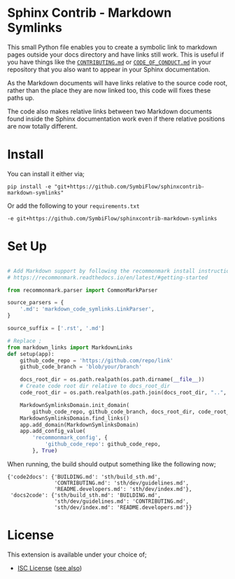 # Sphinx Contrib - Markdown Symlinks

This small Python file enables you to create a symbolic link to markdown pages
outside your docs directory and have links still work. This is useful if you
have things like the
[`CONTRIBUTING.md`](https://blog.github.com/2012-09-17-contributing-guidelines/)
or
[`CODE_OF_CONDUCT.md`](https://blog.github.com/2012-09-17-contributing-guidelines/)
in your repository that you also want to appear in your Sphinx documentation.

As the Markdown documents will have links relative to the source code root,
rather than the place they are now linked too, this code will fixes these paths
up.

The code also makes relative links between two Markdown documents found inside
the Sphinx documentation work even if there relative positions are now totally
different.

# Install

You can install it either via;
```shell
pip install -e "git+https://github.com/SymbiFlow/sphinxcontrib-markdown-symlinks"
```

Or add the following to your `requirements.txt`
```
-e git+https://github.com/SymbiFlow/sphinxcontrib-markdown-symlinks
```

# Set Up

```python

# Add Markdown support by following the recommonmark install instructions.
# https://recommonmark.readthedocs.io/en/latest/#getting-started

from recommonmark.parser import CommonMarkParser

source_parsers = {
    '.md': 'markdown_code_symlinks.LinkParser',
}

source_suffix = ['.rst', '.md']

# Replace ;
from markdown_links import MarkdownLinks
def setup(app):
    github_code_repo = 'https://github.com/repo/link'
    github_code_branch = 'blob/your/branch'

    docs_root_dir = os.path.realpath(os.path.dirname(__file__))
    # Create code root dir relative to docs_root_dir
    code_root_dir = os.path.realpath(os.path.join(docs_root_dir, "..", ".."))

    MarkdownSymlinksDomain.init_domain(
        github_code_repo, github_code_branch, docs_root_dir, code_root_dir)
    MarkdownSymlinksDomain.find_links()
    app.add_domain(MarkdownSymlinksDomain)
    app.add_config_value(
        'recommonmark_config', {
            'github_code_repo': github_code_repo,
        }, True)
```

When running, the build should output something like the following now;
```
{'code2docs': {'BUILDING.md': 'sth/build_sth.md',
               'CONTRIBUTING.md': 'sth/dev/guidelines.md',
               'README.developers.md': 'sth/dev/index.md'},
 'docs2code': {'sth/build_sth.md': 'BUILDING.md',
               'sth/dev/guidelines.md': 'CONTRIBUTING.md',
               'sth/dev/index.md': 'README.developers.md'}}
```

# License

This extension is available under your choice of;

 * [ISC License](COPYING) ([see also](https://creativecommons.org/publicdomain/zero/1.0/legalcode))
